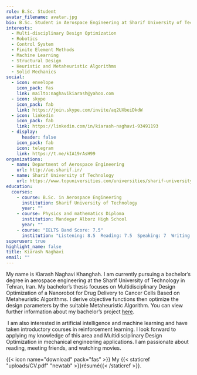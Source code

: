 ```yaml
---
role: B.Sc. Student
avatar_filename: avatar.jpg
bio: B.Sc. Student in Aerospace Engineering at Sharif University of Technology
interests:
  - Multi-disciplinary Design Optimization
  - Robotics
  - Control System
  - Finite Element Methods
  - Machine Learning
  - Structural Design
  - Heuristic and Metaheuristic Algorithms
  - Solid Mechanics
social:
  - icon: envelope
    icon_pack: fas
    link: mailto:naghavikiarash@yahoo.com
  - icon: skype
    icon_pack: fab
    link: https://join.skype.com/invite/aq2UXbeiDkdW
  - icon: linkedin
    icon_pack: fab
    link: https://linkedin.com/in/kiarash-naghavi-93491193
  - display:
      header: false
    icon_pack: fab
    icon: telegram
    link: https://t.me/kIA19rAsH99
organizations:
  - name: Department of Aerospace Engineering
    url: http://ae.sharif.ir/
  - name: Sharif University of Technology
    url: https://www.topuniversities.com/universities/sharif-university-technology
education:
  courses:
    - course: B.Sc. in Aerospace Engineering
      institution: Sharif University of Technology
      year: ""
    - course: Physics and mathematics Diploma
      institution: Mandegar Alborz High School
      year: ""
    - course: "IELTS Band Score: 7.5"
      institution: "Listening: 8.5  Reading: 7.5  Speaking: 7  Writing: 7"
superuser: true
highlight_name: false
title: Kiarash Naghavi
email: ""
---
```

My name is Kiarash Naghavi Khanghah. I am currently pursuing a bachelor’s degree in aerospace engineering at the Sharif University of Technology in Tehran, Iran. My bachelor’s thesis focuses on Multidisciplinary Design Optimization of a Nanorobot for Drug Delivery to Cancer Cells Based on Metaheuristic Algorithms. I derive objective functions then optimize the design parameters by the suitable Metaheuristic Algorithm. You can view further information about my bachelor’s project [here](https://kiarash-naghavi.netlify.app/project/multidisciplinary-design-optimization-of-a-nanorobot-for-drug-delivery-to-cancer-cells-based-on-genetic-algorithms/).

 I am also interested in artificial intelligence and machine learning and have taken introductory courses in reinforcement learning. I look forward to applying my knowledge of this area and Multidisciplinary Design Optimization in mechanical engineering applications. I am passionate about reading, meeting friends, and watching movies.

{{< icon name="download" pack="fas" >}} My {{< staticref "uploads/CV.pdf" "newtab" >}}résumé{{< /staticref >}}.